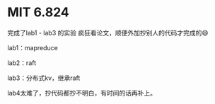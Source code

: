 # MIT 6.824
完成了lab1 - lab3 的实验 
疯狂看论文，顺便外加抄别人的代码才完成的😄

lab1：mapreduce

lab2：raft

lab3：分布式kv，继承raft

lab4太难了，抄代码都抄不明白，有时间的话再补上。
